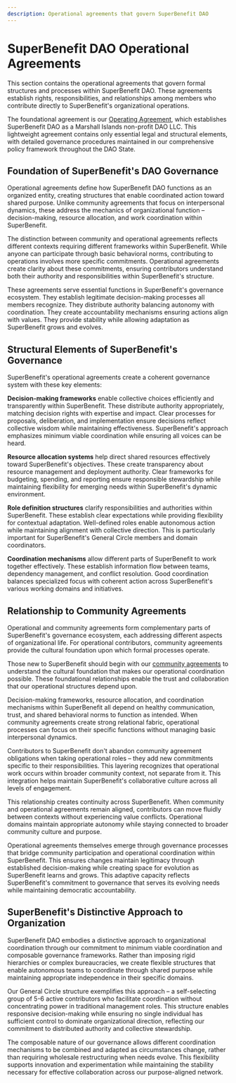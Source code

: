 ```yaml
---
description: Operational agreements that govern SuperBenefit DAO
---
```


# SuperBenefit DAO Operational Agreements

This section contains the operational agreements that govern formal structures and processes within SuperBenefit DAO. These agreements establish rights, responsibilities, and relationships among members who contribute directly to SuperBenefit's organizational operations.

The foundational agreement is our [Operating Agreement](operating-agreement.md), which establishes SuperBenefit DAO as a Marshall Islands non-profit DAO LLC. This lightweight agreement contains only essential legal and structural elements, with detailed governance procedures maintained in our comprehensive policy framework throughout the DAO State.

## Foundation of SuperBenefit's DAO Governance

Operational agreements define how SuperBenefit DAO functions as an organized entity, creating structures that enable coordinated action toward shared purpose. Unlike community agreements that focus on interpersonal dynamics, these address the mechanics of organizational function – decision-making, resource allocation, and work coordination within SuperBenefit.

The distinction between community and operational agreements reflects different contexts requiring different frameworks within SuperBenefit. While anyone can participate through basic behavioral norms, contributing to operations involves more specific commitments. Operational agreements create clarity about these commitments, ensuring contributors understand both their authority and responsibilities within SuperBenefit's structure.

These agreements serve essential functions in SuperBenefit's governance ecosystem. They establish legitimate decision-making processes all members recognize. They distribute authority balancing autonomy with coordination. They create accountability mechanisms ensuring actions align with values. They provide stability while allowing adaptation as SuperBenefit grows and evolves.

## Structural Elements of SuperBenefit's Governance

SuperBenefit's operational agreements create a coherent governance system with these key elements:

**Decision-making frameworks** enable collective choices efficiently and transparently within SuperBenefit. These distribute authority appropriately, matching decision rights with expertise and impact. Clear processes for proposals, deliberation, and implementation ensure decisions reflect collective wisdom while maintaining effectiveness. SuperBenefit's approach emphasizes minimum viable coordination while ensuring all voices can be heard.

**Resource allocation systems** help direct shared resources effectively toward SuperBenefit's objectives. These create transparency about resource management and deployment authority. Clear frameworks for budgeting, spending, and reporting ensure responsible stewardship while maintaining flexibility for emerging needs within SuperBenefit's dynamic environment.

**Role definition structures** clarify responsibilities and authorities within SuperBenefit. These establish clear expectations while providing flexibility for contextual adaptation. Well-defined roles enable autonomous action while maintaining alignment with collective direction. This is particularly important for SuperBenefit's General Circle members and domain coordinators.

**Coordination mechanisms** allow different parts of SuperBenefit to work together effectively. These establish information flow between teams, dependency management, and conflict resolution. Good coordination balances specialized focus with coherent action across SuperBenefit's various working domains and initiatives.

## Relationship to Community Agreements

Operational and community agreements form complementary parts of SuperBenefit's governance ecosystem, each addressing different aspects of organizational life. For operational contributors, community agreements provide the cultural foundation upon which formal processes operate.

Those new to SuperBenefit should begin with our [community agreements](../community/) to understand the cultural foundation that makes our operational coordination possible. These foundational relationships enable the trust and collaboration that our operational structures depend upon.

Decision-making frameworks, resource allocation, and coordination mechanisms within SuperBenefit all depend on healthy communication, trust, and shared behavioral norms to function as intended. When community agreements create strong relational fabric, operational processes can focus on their specific functions without managing basic interpersonal dynamics.

Contributors to SuperBenefit don't abandon community agreement obligations when taking operational roles – they add new commitments specific to their responsibilities. This layering recognizes that operational work occurs within broader community context, not separate from it. This integration helps maintain SuperBenefit's collaborative culture across all levels of engagement.

This relationship creates continuity across SuperBenefit. When community and operational agreements remain aligned, contributors can move fluidly between contexts without experiencing value conflicts. Operational domains maintain appropriate autonomy while staying connected to broader community culture and purpose.

Operational agreements themselves emerge through governance processes that bridge community participation and operational coordination within SuperBenefit. This ensures changes maintain legitimacy through established decision-making while creating space for evolution as SuperBenefit learns and grows. This adaptive capacity reflects SuperBenefit's commitment to governance that serves its evolving needs while maintaining democratic accountability.

## SuperBenefit's Distinctive Approach to Organization

SuperBenefit DAO embodies a distinctive approach to organizational coordination through our commitment to minimum viable coordination and composable governance frameworks. Rather than imposing rigid hierarchies or complex bureaucracies, we create flexible structures that enable autonomous teams to coordinate through shared purpose while maintaining appropriate independence in their specific domains.

Our General Circle structure exemplifies this approach – a self-selecting group of 5-6 active contributors who facilitate coordination without concentrating power in traditional management roles. This structure enables responsive decision-making while ensuring no single individual has sufficient control to dominate organizational direction, reflecting our commitment to distributed authority and collective stewardship.

The composable nature of our governance allows different coordination mechanisms to be combined and adapted as circumstances change, rather than requiring wholesale restructuring when needs evolve. This flexibility supports innovation and experimentation while maintaining the stability necessary for effective collaboration across our purpose-aligned network.
